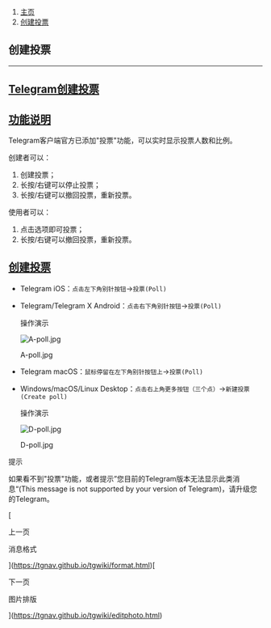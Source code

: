 1.  [主页](https://tgnav.github.io/tgwiki/)
2.  [创建投票](https://tgnav.github.io/tgwiki/poll.html)

## 创建投票

* * *

## [Telegram创建投票](#telegram创建投票)

## [功能说明](#功能说明)

Telegram客户端官方已添加"投票"功能，可以实时显示投票人数和比例。

创建者可以：

1.  创建投票；
2.  长按/右键可以停止投票；
3.  长按/右键可以撤回投票，重新投票。

使用者可以：

1.  点击选项即可投票；
2.  长按/右键可以撤回投票，重新投票。

## [创建投票](#创建投票)

+   Telegram iOS：`点击左下角别针按钮`\->`投票(Poll)`
    
+   Telegram/Telegram X Android：`点击右下角别针按钮`\->`投票(Poll)`
    
    操作演示
    
    ![A-poll.jpg](https://cdn.jsdelivr.net/gh/tgwiki/images/A/poll.jpg)
    
    A-poll.jpg
    
+   Telegram macOS：`鼠标停留在左下角别针按钮上`\->`投票(Poll)`
    
+   Windows/macOS/Linux Desktop：`点击右上角更多按钮（三个点）`\->`新建投票(Create poll)`
    
    操作演示
    
    ![D-poll.jpg](https://cdn.jsdelivr.net/gh/tgwiki/images/D/poll.jpg)
    
    D-poll.jpg
    

提示

如果看不到"投票"功能，或者提示”您目前的Telegram版本无法显示此类消息“(This message is not supported by your version of Telegram)，请升级您的Telegram。

[

上一页

消息格式

](https://tgnav.github.io/tgwiki/format.html)[

下一页

图片排版

](https://tgnav.github.io/tgwiki/editphoto.html)